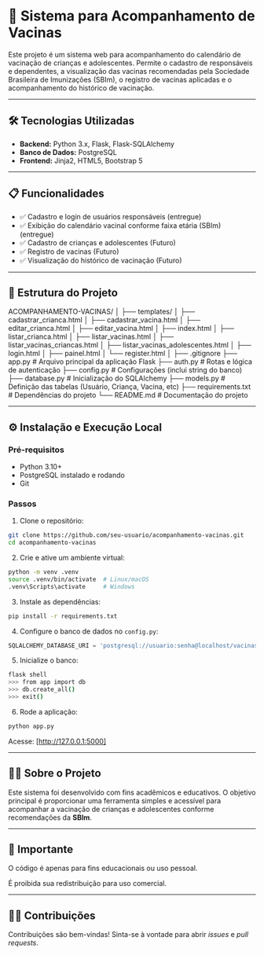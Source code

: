 # 💉 Sistema para Acompanhamento de Vacinas

Este projeto é um sistema web para acompanhamento do calendário de vacinação de crianças e adolescentes. Permite o cadastro de responsáveis e dependentes, a visualização das vacinas recomendadas pela Sociedade Brasileira de Imunizações (SBIm), o registro de vacinas aplicadas e o acompanhamento do histórico de vacinação.

---

## 🛠 Tecnologias Utilizadas

- **Backend:** Python 3.x, Flask, Flask-SQLAlchemy  
- **Banco de Dados:** PostgreSQL  
- **Frontend:** Jinja2, HTML5, Bootstrap 5  

---

## 📋 Funcionalidades

- ✅ Cadastro e login de usuários responsáveis (entregue)
- ✅ Exibição do calendário vacinal conforme faixa etária (SBIm) (entregue)
- ✅ Cadastro de crianças e adolescentes (Futuro)
- ✅ Registro de vacinas (Futuro)
- ✅ Visualização do histórico de vacinação (Futuro)
---

## 🧱 Estrutura do Projeto

ACOMPANHAMENTO-VACINAS/
│
├── templates/
│ ├── cadastrar_crianca.html
│ ├── cadastrar_vacina.html
│ ├── editar_crianca.html
│ ├── editar_vacina.html
│ ├── index.html
│ ├── listar_crianca.html
│ ├── listar_vacinas.html
│ ├── listar_vacinas_criancas.html
│ ├── listar_vacinas_adolescentes.html
│ ├── login.html
│ ├── painel.html
│ └── register.html
│
├── .gitignore
├── app.py # Arquivo principal da aplicação Flask
├── auth.py # Rotas e lógica de autenticação
├── config.py # Configurações (inclui string do banco)
├── database.py # Inicialização do SQLAlchemy
├── models.py # Definição das tabelas (Usuário, Criança, Vacina, etc)
├── requirements.txt # Dependências do projeto
└── README.md # Documentação do projeto

---

## ⚙️ Instalação e Execução Local

### Pré-requisitos

- Python 3.10+
- PostgreSQL instalado e rodando
- Git

### Passos

1. Clone o repositório:
```bash
git clone https://github.com/seu-usuario/acompanhamento-vacinas.git
cd acompanhamento-vacinas
```

2. Crie e ative um ambiente virtual:
```bash
python -m venv .venv
source .venv/bin/activate  # Linux/macOS
.venv\Scripts\activate     # Windows
```

3. Instale as dependências:
```bash
pip install -r requirements.txt
```

4. Configure o banco de dados no `config.py`:
```python
SQLALCHEMY_DATABASE_URI = 'postgresql://usuario:senha@localhost/vacinas_db'
```

5. Inicialize o banco:
```bash
flask shell
>>> from app import db
>>> db.create_all()
>>> exit()
```

6. Rode a aplicação:
```bash
python app.py
```

Acesse: [http://127.0.0.1:5000]

---

## 👩‍🔬 Sobre o Projeto

Este sistema foi desenvolvido com fins acadêmicos e educativos. O objetivo principal é proporcionar uma ferramenta simples e acessível para acompanhar a vacinação de crianças e adolescentes conforme recomendações da **SBIm**.

---

## 📌 Importante

O código é apenas para fins educacionais ou uso pessoal.

É proibida sua redistribuição para uso comercial.

---

## 🙋‍♀️ Contribuições

Contribuições são bem-vindas! Sinta-se à vontade para abrir _issues_ e _pull requests_.
